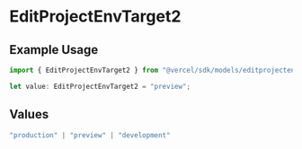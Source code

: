 # EditProjectEnvTarget2

## Example Usage

```typescript
import { EditProjectEnvTarget2 } from "@vercel/sdk/models/editprojectenvop.js";

let value: EditProjectEnvTarget2 = "preview";
```

## Values

```typescript
"production" | "preview" | "development"
```